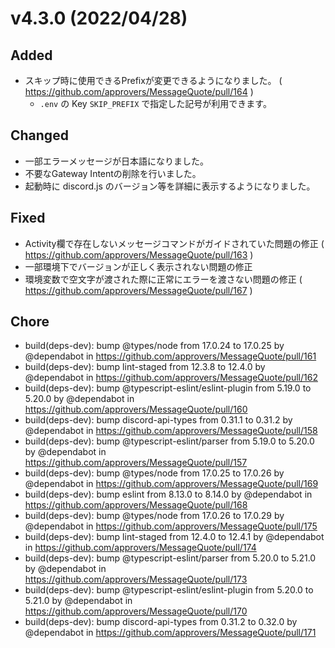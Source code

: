 # v4.3.0 (2022/04/28)

## Added

- スキップ時に使用できるPrefixが変更できるようになりました。  ( https://github.com/approvers/MessageQuote/pull/164 )
    - `.env` の Key `SKIP_PREFIX` で指定した記号が利用できます。

## Changed

- 一部エラーメッセージが日本語になりました。
- 不要なGateway Intentの削除を行いました。
- 起動時に discord.js のバージョン等を詳細に表示するようになりました。

## Fixed

- Activity欄で存在しないメッセージコマンドがガイドされていた問題の修正 ( https://github.com/approvers/MessageQuote/pull/163 )
- 一部環境下でバージョンが正しく表示されない問題の修正
- 環境変数で空文字が渡された際に正常にエラーを渡さない問題の修正 ( https://github.com/approvers/MessageQuote/pull/167 )

## Chore

* build(deps-dev): bump @types/node from 17.0.24 to 17.0.25 by @dependabot in https://github.com/approvers/MessageQuote/pull/161
* build(deps-dev): bump lint-staged from 12.3.8 to 12.4.0 by @dependabot in https://github.com/approvers/MessageQuote/pull/162
* build(deps-dev): bump @typescript-eslint/eslint-plugin from 5.19.0 to 5.20.0 by @dependabot in https://github.com/approvers/MessageQuote/pull/160
* build(deps-dev): bump discord-api-types from 0.31.1 to 0.31.2 by @dependabot in https://github.com/approvers/MessageQuote/pull/158
* build(deps-dev): bump @typescript-eslint/parser from 5.19.0 to 5.20.0 by @dependabot in https://github.com/approvers/MessageQuote/pull/157
* build(deps-dev): bump @types/node from 17.0.25 to 17.0.26 by @dependabot in https://github.com/approvers/MessageQuote/pull/169
* build(deps-dev): bump eslint from 8.13.0 to 8.14.0 by @dependabot in https://github.com/approvers/MessageQuote/pull/168
* build(deps-dev): bump @types/node from 17.0.26 to 17.0.29 by @dependabot in https://github.com/approvers/MessageQuote/pull/175
* build(deps-dev): bump lint-staged from 12.4.0 to 12.4.1 by @dependabot in https://github.com/approvers/MessageQuote/pull/174
* build(deps-dev): bump @typescript-eslint/parser from 5.20.0 to 5.21.0 by @dependabot in https://github.com/approvers/MessageQuote/pull/173
* build(deps-dev): bump @typescript-eslint/eslint-plugin from 5.20.0 to 5.21.0 by @dependabot in https://github.com/approvers/MessageQuote/pull/170
* build(deps-dev): bump discord-api-types from 0.31.2 to 0.32.0 by @dependabot in https://github.com/approvers/MessageQuote/pull/171
